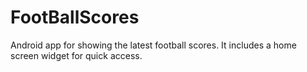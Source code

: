 # FootBallScores
Android app for showing the latest football scores. It includes a home screen widget for quick access.
